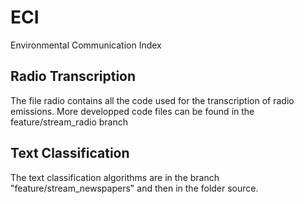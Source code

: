 # ECI
Environmental Communication Index

## Radio Transcription
The file radio contains all the code used for the transcription of radio emissions. More developped code files can be found in the feature/stream_radio branch

## Text Classification
The text classification algorithms are in the branch "feature/stream_newspapers" and then in the folder source.
